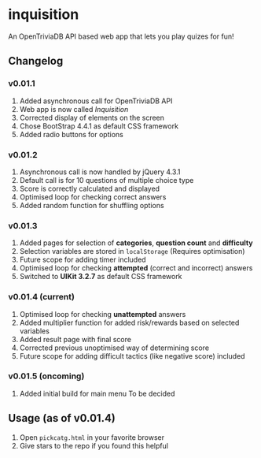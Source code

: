 # inquisition
An OpenTriviaDB API based web app that lets you play quizes for fun!

## Changelog
### v0.01.1
1. Added asynchronous call for OpenTriviaDB API
2. Web app is now called _Inquisition_
3. Corrected display of elements on the screen
4. Chose BootStrap 4.4.1 as default CSS framework
5. Added radio buttons for options

### v0.01.2
1. Asynchronous call is now handled by jQuery 4.3.1
2. Default call is for 10 questions of multiple choice type
3. Score is correctly calculated and displayed
4. Optimised loop for checking correct answers
5. Added random function for shuffling options

### v0.01.3
1. Added pages for selection of __categories__, __question count__ and __difficulty__
2. Selection variables are stored in `localStorage` (Requires optimisation)
3. Future scope for adding timer included
4. Optimised loop for checking __attempted__ (correct and incorrect) answers
5. Switched to __UIKit 3.2.7__ as default CSS framework

### v0.01.4 (current)
1. Optimised loop for checking __unattempted__ answers
2. Added multiplier function for added risk/rewards based on selected variables
3. Added result page with final score
4. Corrected previous unoptimised way of determining score
5. Future scope for adding difficult tactics (like negative score) included

### v0.01.5 (oncoming)
1. Added initial build for main menu
To be decided

## Usage (as of v0.01.4)
1. Open `pickcatg.html` in your favorite browser
2. Give stars to the repo if you found this helpful
